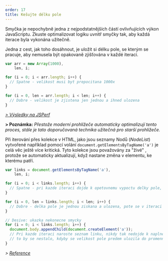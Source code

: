 ```yaml
---
order: 17
title: Kešujte délku pole
---
```


Smyčka je nepochybně jedna z nejpodstatnějších částí ovlivňujících výkon JavaScriptu. Zkuste optimalizovat logiku uvnitř smyčky tak, aby každá iterace byla vykonána užitečně.

Jedna z cest, jak toho dosáhnout, je uložit si délku pole, se kterým se pracuje, aby nemusela být opakovaně zjišťována v každé iteraci.

```js
var arr = new Array(1000),
    len, i;

for (i = 0; i < arr.length; i++) {
  // Spatne - velikost musi byt prepocitana 1000x
}

for (i = 0, len = arr.length; i < len; i++) {
  // Dobre - velikost je zjistena jen jednou a ihned ulozena
}
```

*[> Výsledky na JSPerf](http://jsperf.com/browser-diet-cache-array-length/10/)*

**> Poznámka:** *Přestože moderní prohlížeče automaticky optimalizují tento proces, stále je tato doporučovaná technika užitečná pro starší prohlížeče.*

Při iterování přes kolekce v HTML, jako jsou seznamy Nodů (*NodeList*) vytvořené například pomocí volání `document.getElementsByTagName('a')` je celá věc ještě více kritická. Tyto kolekce jsou považovány za "živé" , protože se automaticky aktualizují, když nastane změna v elementu, ke kterému patří.

```js
var links = document.getElementsByTagName('a'),
    len, i;

for (i = 0; i < links.length; i++) {
  // Spatne - pri kazde iteraci dojde k opetovnemu vypoctu delky pole, kdyby se nahodou zmenila
}

for (i = 0, len = links.length; i < len; i++) {
  // Dobre - delka pole je jednou ziskana a ulozena, pote se v iteraci pouziva jen ta predpoctena
}

// Desive: ukazka nekonecne smycky
for (i = 0; i < links.length; i++) {
  document.body.appendChild(document.createElement('a'));
  // Pri kazde iteraci naroste seznam linku, nikdy tak nedojde k naplneni podminky pro ukonceni cyklu
  // to by se nestalo, kdyby se velikost pole predem ulozila do promenne a pak pouzila ve smycce
}
```

*> [Reference](https://github.com/zenorocha/browser-diet/wiki/References#cache-array-lengths)*